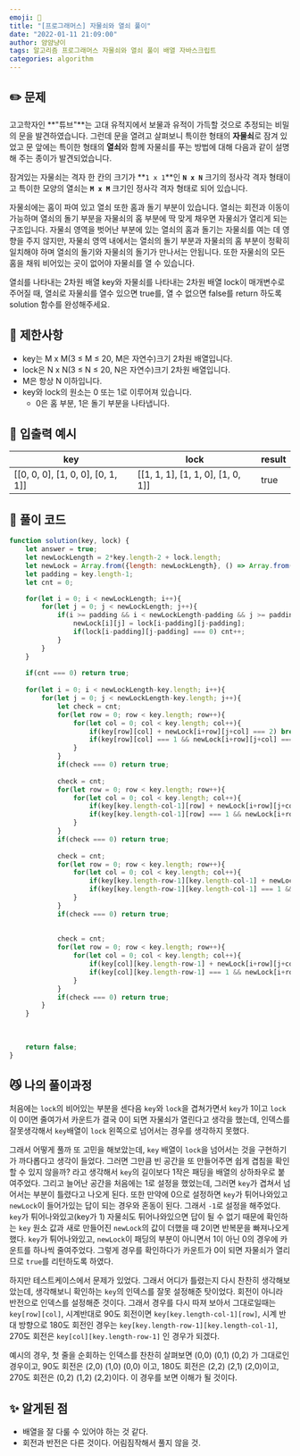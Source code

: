 ```yaml
---
emoji: 🤔
title: "[프로그래머스] 자물쇠와 열쇠 풀이"
date: "2022-01-11 21:09:00"
author: 얌얌냥이
tags: 알고리즘 프로그래머스 자물쇠와 열쇠 풀이 배열 자바스크립트 
categories: algorithm
---
```



## **✏️** 문제

고고학자인 **"튜브"**는 고대 유적지에서 보물과 유적이 가득할 것으로 추정되는 비밀의 문을 발견하였습니다. 그런데 문을 열려고 살펴보니 특이한 형태의 **자물쇠**로 잠겨 있었고 문 앞에는 특이한 형태의 **열쇠**와 함께 자물쇠를 푸는 방법에 대해 다음과 같이 설명해 주는 종이가 발견되었습니다.

잠겨있는 자물쇠는 격자 한 칸의 크기가 **`1 x 1`**인 **`N x N`** 크기의 정사각 격자 형태이고 특이한 모양의 열쇠는 **`M x M`** 크기인 정사각 격자 형태로 되어 있습니다.

자물쇠에는 홈이 파여 있고 열쇠 또한 홈과 돌기 부분이 있습니다. 열쇠는 회전과 이동이 가능하며 열쇠의 돌기 부분을 자물쇠의 홈 부분에 딱 맞게 채우면 자물쇠가 열리게 되는 구조입니다. 자물쇠 영역을 벗어난 부분에 있는 열쇠의 홈과 돌기는 자물쇠를 여는 데 영향을 주지 않지만, 자물쇠 영역 내에서는 열쇠의 돌기 부분과 자물쇠의 홈 부분이 정확히 일치해야 하며 열쇠의 돌기와 자물쇠의 돌기가 만나서는 안됩니다. 또한 자물쇠의 모든 홈을 채워 비어있는 곳이 없어야 자물쇠를 열 수 있습니다.

열쇠를 나타내는 2차원 배열 key와 자물쇠를 나타내는 2차원 배열 lock이 매개변수로 주어질 때, 열쇠로 자물쇠를 열수 있으면 true를, 열 수 없으면 false를 return 하도록 solution 함수를 완성해주세요.

## **🚨** 제한사항

- key는 M x M(3 ≤ M ≤ 20, M은 자연수)크기 2차원 배열입니다.
- lock은 N x N(3 ≤ N ≤ 20, N은 자연수)크기 2차원 배열입니다.
- M은 항상 N 이하입니다.
- key와 lock의 원소는 0 또는 1로 이루어져 있습니다.
    - 0은 홈 부분, 1은 돌기 부분을 나타냅니다.

## 📌 입출력 예시

| key | lock | result |
| --- | --- | --- |
| [[0, 0, 0], [1, 0, 0], [0, 1, 1]] | [[1, 1, 1], [1, 1, 0], [1, 0, 1]] | true |

## **🤔** 풀이 코드

```jsx
function solution(key, lock) {
    let answer = true;
    let newLockLength = 2*key.length-2 + lock.length; 
    let newLock = Array.from({length: newLockLength}, () => Array.from({length: newLockLength}, () => -1));
    let padding = key.length-1;
    let cnt = 0;

    for(let i = 0; i < newLockLength; i++){
        for(let j = 0; j < newLockLength; j++){
            if(i >= padding && i < newLockLength-padding && j >= padding && j < newLockLength-padding){
                newLock[i][j] = lock[i-padding][j-padding];
                if(lock[i-padding][j-padding] === 0) cnt++;
            }
        }
    }
    
    if(cnt === 0) return true; 
    
    for(let i = 0; i < newLockLength-key.length; i++){
        for(let j = 0; j < newLockLength-key.length; j++){
            let check = cnt;
            for(let row = 0; row < key.length; row++){
                for(let col = 0; col < key.length; col++){
                    if(key[row][col] + newLock[i+row][j+col] === 2) break;
                    if(key[row][col] === 1 && newLock[i+row][j+col] === 0) check--;
                }
            } 
            if(check === 0) return true;
            
            check = cnt;
            for(let row = 0; row < key.length; row++){
                for(let col = 0; col < key.length; col++){
                    if(key[key.length-col-1][row] + newLock[i+row][j+col] === 2) break;
                    if(key[key.length-col-1][row] === 1 && newLock[i+row][j+col] === 0) check--;
                }
            }
            if(check === 0) return true;
            
            check = cnt;
            for(let row = 0; row < key.length; row++){
                for(let col = 0; col < key.length; col++){
                    if(key[key.length-row-1][key.length-col-1] + newLock[i+row][j+col] === 2) break;
                    if(key[key.length-row-1][key.length-col-1] === 1 && newLock[i+row][j+col] === 0) check--;
                }
            }
            if(check === 0) return true;
            
            
            check = cnt;
            for(let row = 0; row < key.length; row++){
                for(let col = 0; col < key.length; col++){
                    if(key[col][key.length-row-1] + newLock[i+row][j+col] === 2) break;
                    if(key[col][key.length-row-1] === 1 && newLock[i+row][j+col] === 0) check--;
                }
            }
            if(check === 0) return true;
        }
    }
    
    
    
    return false;
}
```

## 😼 나의 풀이과정

처음에는 `lock`의 비어있는 부분을 센다음 `key`와 `lock`을 겹쳐가면서 `key`가 1이고 `lock`이 0이면 줄여가서 카운트가 결국 0이 되면 자물쇠가 열린다고 생각을 했는데, 인덱스를 잘못생각해서 `key`배열이 `lock` 왼쪽으로 넘어서는 경우를 생각하지 못했다. 

그래서 어떻게 풀까 또 고민을 해보았는데, `key` 배열이 `lock`을 넘어서는 것을 구현하기가 까다롭다고 생각이 들었다. 그러면 그만큼 빈 공간을 또 만들어주면 쉽게 겹침을 확인할 수 있지 않을까? 라고 생각해서 `key`의 길이보다 1작은 패딩을 배열의 상하좌우로 붙여주었다. 그리고 늘어난 공간을 처음에는 1로 설정을 했었는데, 그러면 `key`가 겹쳐서 넘어서는 부분이 틀렸다고 나오게 된다. 또한 만약에 0으로 설정하면 `key`가 튀어나와있고 `newLock`이 들어가있는 답이 되는 경우와 혼동이 된다. 그래서 `-1`로 설정을 해주었다. `key`가 튀어나와있고(key가 1) 자물쇠도 튀어나와있으면 답이 될 수 없기 때문에 확인하는 `key` 원소 값과 새로 만들어진 `newLock`의 값이 더했을 때 2이면 반복문을 빠져나오게 했다. `key`가 튀어나와있고, `newLock`이 패딩의 부분이 아니면서 1이 아닌 0의 경우에 카운트를 하나씩 줄여주었다. 그렇게 경우를 확인하다가 카운트가 0이 되면 자물쇠가 열리므로 `true`를 리턴하도록 하였다. 

하지만 테스트케이스에서 문제가 있었다. 그래서 어디가 틀렸는지 다시 찬찬히 생각해보았는데, 생각해보니 확인하는 `key`의 인덱스를 잘못 설정해준 탓이었다. 회전이 아니라 반전으로 인덱스를 설정해준 것이다. 그래서 경우를 다시 따져 보아서 그대로일때는 `key[row][col]`, 시계반대로 90도 회전이면 `key[key.length-col-1][row]`, 시계 반대 방향으로 180도 회전인 경우는 `key[key.length-row-1][key.length-col-1]`, 270도 회전은 `key[col][key.length-row-1]` 인 경우가 되겠다. 

예시의 경우, 첫 줄을 순회하는 인덱스를 찬찬히 살펴보면 (0,0) (0,1) (0,2) 가 그대로인 경우이고, 90도 회전은 (2,0) (1,0) (0,0) 이고, 180도 회전은 (2,2) (2,1) (2,0)이고, 270도 회전은 (0,2) (1,2) (2,2)이다. 이 경우를 보면 이해가 될 것이다.

## ✨ 알게된 점

- 배열을 잘 다룰 수 있어야 하는 것 같다.
- 회전과 반전은 다른 것이다. 어림짐작해서 풀지 않을 것.